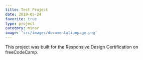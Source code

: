 ```yaml
---
title: Test Project
date: 2019-05-24
favorite: true
type: project
category: minor
image: 'src/images/documentationpage.png'
---
```


This project was built for the Responsive Design Certification on freeCodeCamp.
